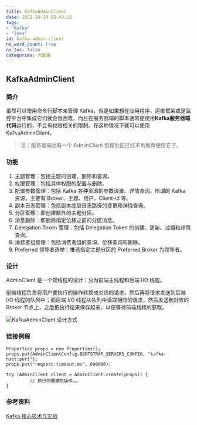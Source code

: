 ```yaml
---
title: KafkaAdminClient
date: 2021-10-19 22:43:13
tags:
- "Kafka"
- "Java"
id: kafka-admin-client
no_word_count: true
no_toc: false
categories: 大数据
---
```


## KafkaAdminClient

### 简介

虽然可以使用命令行脚本来管理 Kafka，但是如果想在应用程序，运维框架或是监控平台中集成它们就会很困难。而且在服务器端的脚本通常是使用**Kafka服务器端代码**运行的，不会有权限相关的限制。在这种情况下就可以使用 KafkaAdminClient。

> 注：服务器端也有一个 AdminClient 但是社区已经不再推荐使用它了。

### 功能

1. 主题管理：包括主题的创建、删除和查询。
2. 权限管理：包括具体权限的配置与删除。
3. 配置参数管理：包括 Kafka 各种资源的参数设置、详情查询。所谓的 Kafka 资源，主要有 Broker、主题、用户、Client-id 等。
4. 副本日志管理：包括副本底层日志路径的变更和详情查询。
5. 分区管理：即创建额外的主题分区。
6. 消息删除：即删除指定位移之前的分区消息。
7. Delegation Token 管理：包括 Delegation Token 的创建、更新、过期和详情查询。
8. 消费者组管理：包括消费者组的查询、位移查询和删除。
9. Preferred 领导者选举：推选指定主题分区的 Preferred Broker 为领导者。

### 设计

AdminClient 是一个双线程的设计：分为前端主线程和后端 I/O 线程。

前端线程负责将用户要执行的操作转换成对应的请求，然后再将请求发送到后端 I/O 线程的队列中；而后端 I/O 线程从队列中读取相应的请求，然后发送到对应的 Broker 节点上，之后把执行结果保存起来，以便等待前端线程的获取。

![KafkaAdminClient 设计方式](https://i.loli.net/2021/10/19/7DNXKt5MCqLsmhT.png)

### 链接例程

```text
Properties props = new Properties();
props.put(AdminClientConfig.BOOTSTRAP_SERVERS_CONFIG, "kafka-host:port");
props.put("request.timeout.ms", 600000);

try (AdminClient client = AdminClient.create(props)) {
         // 执行你要做的操作……
}
```

### 参考资料

[Kafka 核心技术与实战](https://time.geekbang.org/column/intro/100029201)